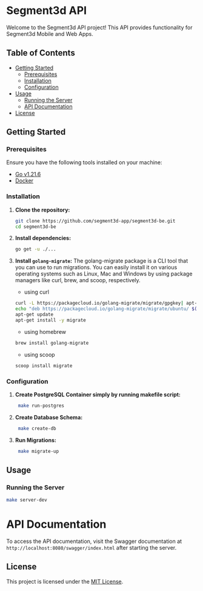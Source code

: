 # Segment3d API

Welcome to the Segment3d API project! This API provides functionality for Segment3d Mobile and Web Apps.

## Table of Contents

- [Getting Started](#getting-started)
  - [Prerequisites](#prerequisites)
  - [Installation](#installation)
  - [Configuration](#configuration)
- [Usage](#usage)
  - [Running the Server](#running-the-server)
  - [API Documentation](#api-documentation)
- [License](#license)

## Getting Started

### Prerequisites

Ensure you have the following tools installed on your machine:

- [Go v1.21.6](https://go.dev/dl/)
- [Docker](https://hub.docker.com/)

### Installation

1.  **Clone the repository:**

    ```bash
    git clone https://github.com/segment3d-app/segment3d-be.git
    cd segment3d-be

    ```

2.  **Install dependencies:**

    ```bash
    go get -u ./...
    ```

3.  **Install `golang-migrate`:**
    The golang-migrate package is a CLI tool that you can use to run migrations. You can easily install it on various operating systems such as Linux, Mac and Windows by using package managers like curl, brew, and scoop, respectively.

    - using curl

    ```bash
    curl -L https://packagecloud.io/golang-migrate/migrate/gpgkey| apt-key add -
    echo "deb https://packagecloud.io/golang-migrate/migrate/ubuntu/ $(lsb_release -sc) main" > /etc/apt/sources.list.d/migrate.list
    apt-get update
    apt-get install -y migrate
    ```

    - using homebrew

    ```bash
    brew install golang-migrate
    ```

    - using scoop

    ```bash
    scoop install migrate
    ```

### Configuration

1. **Create PostgreSQL Container simply by running makefile script:**

   ```bash
    make run-postgres
   ```

2. **Create Database Schema:**

   ```bash
    make create-db
   ```

3. **Run Migrations:**
   ```bash
    make migrate-up
   ```

## Usage

### Running the Server

```bash
make server-dev
```

# API Documentation

To access the API documentation, visit the Swagger documentation at `http://localhost:8080/swagger/index.html` after starting the server.

## License

This project is licensed under the [MIT License](LICENSE).
